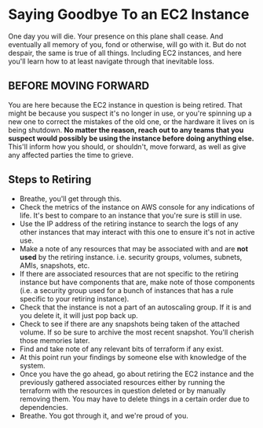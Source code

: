 # Saying Goodbye To an EC2 Instance

One day you will die. Your presence on this plane shall cease. And eventually all memory of you, fond or otherwise, will go with it. But do not despair, the same is true of all things. Including EC2 instances, and here you'll learn how to at least navigate through that inevitable loss.

## **BEFORE MOVING FORWARD**

You are here because the EC2 instance in question is being retired. That might be because you suspect it's no longer in use, or you're spinning up a new one to correct the mistakes of the old one, or the hardware it lives on is being shutdown. **No matter the reason, reach out to any teams that you suspect would possibly be using the instance before doing anything else.** This'll inform how you should, or shouldn't, move forward, as well as give any affected parties the time to grieve.

## Steps to Retiring

- Breathe, you'll get through this.
- Check the metrics of the instance on AWS console for any indications of life. It's best to compare to an instance that you're sure is still in use.
- Use the IP address of the retiring instance to search the logs of any other instances that may interact with this one to ensure it's not in active use.
- Make a note of any resources that may be associated with and are **not used** by the retiring instance. i.e. security groups, volumes, subnets, AMIs, snapshots, etc.
- If there are associated resources that are not specific to the retiring instance but have components that are, make note of those components (i.e. a security group used for a bunch of instances that has a rule specific to your retiring instance).
- Check that the instance is not a part of an autoscaling group. If it is and you delete it, it will just pop back up.
- Check to see if there are any snapshots being taken of the attached volume. If so be sure to archive the most recent snapshot. You'll cherish those memories later.
- Find and take note of any relevant bits of terraform if any exist.
- At this point run your findings by someone else with knowledge of the system.
- Once you have the go ahead, go about retiring the EC2 instance and the previously gathered associated resources either by running the terraform with the resources in question deleted or by manually removing them. You may have to delete things in a certain order due to dependencies.
- Breathe. You got through it, and we're proud of you.
